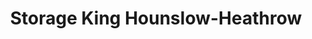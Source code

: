 ---
title: "Storage King Hounslow-Heathrow"
url: /hounslow/storage-king-hounslow-heathrow/
shop: Mieten
---
